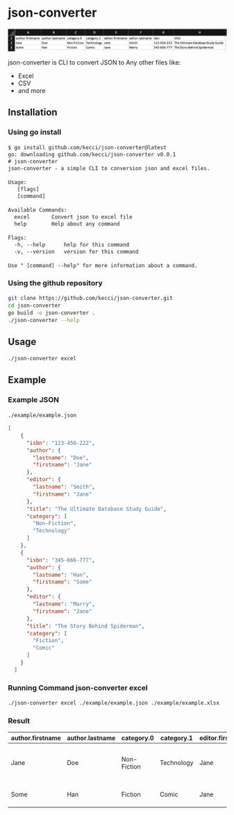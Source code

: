 # json-converter

![image](asset/excel.png)

json-converter is CLI to convert JSON to Any other files like: 
- Excel
- CSV
- and more

## Installation

### Using go install
```
$ go install github.com/kecci/json-converter@latest
go: downloading github.com/kecci/json-converter v0.0.1
# json-converter
json-converter - a simple CLI to conversion json and excel files.

Usage:
   [flags]
   [command]

Available Commands:
  excel       Convert json to excel file
  help        Help about any command

Flags:
  -h, --help      help for this command
  -v, --version   version for this command

Use " [command] --help" for more information about a command.
```

### Using the github repository
```sh
git clone https://github.com/kecci/json-converter.git
cd json-converter
go build -o json-converter .
./json-converter --help
```

## Usage
```
./json-converter excel
```

## Example

### Example JSON
`./example/example.json`
```json
[
    {
      "isbn": "123-456-222",
      "author": {
        "lastname": "Doe",
        "firstname": "Jane"
      },
      "editor": {
        "lastname": "Smith",
        "firstname": "Jane"
      },
      "title": "The Ultimate Database Study Guide",
      "category": [
        "Non-Fiction",
        "Technology"
      ]
    },
    {
      "isbn": "345-666-777",
      "author": {
        "lastname": "Han",
        "firstname": "Some"
      },
      "editor": {
        "lastname": "Marry",
        "firstname": "Jane"
      },
      "title": "The Story Behind Spiderman",
      "category": [
        "Fiction",
        "Comic"
      ]
    }
  ]
```

### Running Command json-converter excel
```sh
./json-converter excel ./example/example.json ./example/example.xlsx
```

### Result
| author.firstname | author.lastname | category.0  | category.1 | editor.firstname | editor.lastname | isbn        | title                             |
|------------------|-----------------|-------------|------------|------------------|-----------------|-------------|-----------------------------------|
| Jane             | Doe             | Non-Fiction | Technology | Jane             | Smith           | 123-456-222 | The Ultimate Database Study Guide |
| Some             | Han             | Fiction     | Comic      | Jane             | Marry           | 345-666-777 | The Story Behind Spiderman        |